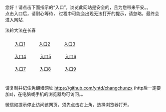 您好！请点击下面指示的“入口”，浏览此网站是安全的，且为您带来平安。。 <br/>
点击入口后，请耐心等待， 过程中可能会出现无法打开的提示，请忽略，最终会进入网站. </br>

法轮大法在长春<br/>
<div style="padding:10px"><a style="margin:20px" target="_blank" href="https://d1baxqh80p0wr0.cloudfront.net/2Qpsp?jomjwch" id="ccLink1" rel="nofollow">入口1</a> <a target="_blank" style="margin:20px" href="https://d17bgs1e9q5zse.cloudfront.net/2Qpsp?dibwzp" id="ccLink2" rel="nofollow">入口2</a> <a style="margin:20px" target="_blank" href="https://d3qxc2pmt8s42z.cloudfront.net/2Qpsp?yemounhn" id="ccLink3" rel="nofollow">入口3</a></div>

<div style="padding:10px" ><a style="margin:20px" target="_blank" href="https://d1baxqh80p0wr0.cloudfront.net/2Qpsp?jomjwch" id="ccLink4" rel="nofollow">入口4</a> <a style="margin:20px" href="https://d17bgs1e9q5zse.cloudfront.net/2Qpsp?dibwzp" target="_blank" id="ccLink5" rel="nofollow">入口5</a> <a style="margin:20px" href="https://d3qxc2pmt8s42z.cloudfront.net/2Qpsp?yemounhn" target="_blank" id="ccLink6" rel="nofollow">入口6</a></div>

<div style="padding:10px"><a style="margin:20px" target="_blank" href="https://d1baxqh80p0wr0.cloudfront.net/2Qpsp?jomjwch" id="ccLink7" rel="nofollow">入口7</a> <a style="margin:20px" href="https://d17bgs1e9q5zse.cloudfront.net/2Qpsp?dibwzp" target="_blank" id="ccLink8" rel="nofollow">入口8</a> <a style="margin:20px" target="_blank" href="https://d3qxc2pmt8s42z.cloudfront.net/2Qpsp?yemounhn" id="ccLink9" rel="nofollow">入口9</a></div>

<br/>



请复制并记住免翻墙网址 https://github.com/yntd/changchunzx (http后一定要加s)，在电脑或手机的浏览器均可访问。。<br/>

微信如提示停止访问该网页，须先点击右上角，选择浏览器打开。
